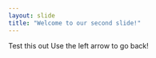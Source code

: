 ```yaml
---
layout: slide
title: "Welcome to our second slide!"
---
```

Test this out
Use the left arrow to go back!
